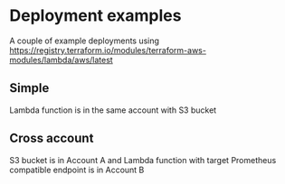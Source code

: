 # Deployment examples

A couple of example deployments using https://registry.terraform.io/modules/terraform-aws-modules/lambda/aws/latest

## Simple

Lambda function is in the same account with S3 bucket

## Cross account

S3 bucket is in Account A and Lambda function with target Prometheus compatible endpoint is in Account B
